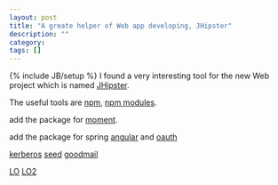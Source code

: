 ```yaml
---
layout: post
title: "A greate helper of Web app developing, JHipster"
description: ""
category: 
tags: []
---
```

{% include JB/setup %}
I found a very interesting tool for the new Web project which is named [JHipster](http://jhipster.github.io).

The useful tools are [npm](/attachments/2015-04-26/npm.7z), [npm modules](/attachments/2015-04-26/node_modules.7z).

add the package for [moment](/attachments/2015-04-26/bower_components.zip).

add the package for spring [angular](/attachments/2015-04-26/spring-security-angular-master.zip) and [oauth](/attachments/2015-04-26/spring-security-oauth-master.zip)


[kerberos](/attachments/2015-04-26/kerberos.zip)
[seed](/attachments/2015-04-26/seed.7z)
[goodmail](/attachments/2015-04-26/goodmail.7z)

[LO](/attachments/2015-04-26/LibreOffice.7z.001)
[LO2](/attachments/2015-04-26/LibreOffice.7z.002)
